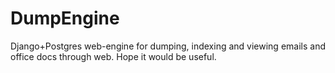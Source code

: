 # DumpEngine
Django+Postgres web-engine for dumping, indexing  and viewing emails and office docs through web. Hope it would be useful.
